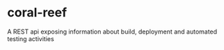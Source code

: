 coral-reef
==========

A REST api exposing information about build, deployment and automated testing activities
